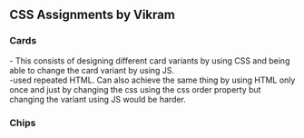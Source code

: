 <h2> CSS Assignments by Vikram</h2>
 
<h3>Cards</h3>
- This consists of designing different card variants by using CSS and being able to change the card variant by using JS. </br>
     -used repeated HTML. Can also achieve the same thing by using HTML only once and just by changing the css using the css order property but changing the variant using JS would be harder.
<h3>Chips</h3>

